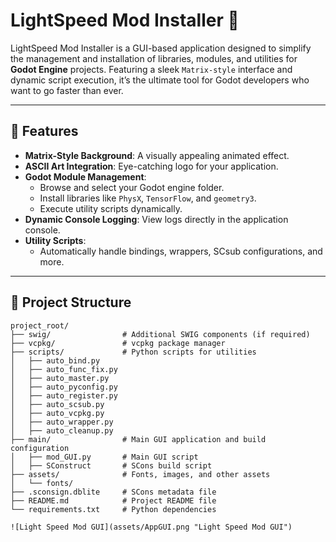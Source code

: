 ﻿# LightSpeed Mod Installer 🚀

LightSpeed Mod Installer is a GUI-based application designed to simplify the management and installation of libraries, modules, and utilities for **Godot Engine** projects. Featuring a sleek `Matrix-style` interface and dynamic script execution, it’s the ultimate tool for Godot developers who want to go faster than ever.

---

## 🎨 Features

- **Matrix-Style Background**: A visually appealing animated effect.
- **ASCII Art Integration**: Eye-catching logo for your application.
- **Godot Module Management**:
  - Browse and select your Godot engine folder.
  - Install libraries like `PhysX`, `TensorFlow`, and `geometry3`.
  - Execute utility scripts dynamically.
- **Dynamic Console Logging**: View logs directly in the application console.
- **Utility Scripts**:
  - Automatically handle bindings, wrappers, SCsub configurations, and more.

---

## 📂 Project Structure

```plaintext
project_root/
├── swig/                # Additional SWIG components (if required)
├── vcpkg/               # vcpkg package manager
├── scripts/             # Python scripts for utilities
│   ├── auto_bind.py
│   ├── auto_func_fix.py
│   ├── auto_master.py
│   ├── auto_pyconfig.py
│   ├── auto_register.py
│   ├── auto_scsub.py
│   ├── auto_vcpkg.py
│   ├── auto_wrapper.py
│   ├── auto_cleanup.py
├── main/                # Main GUI application and build configuration
│   ├── mod_GUI.py       # Main GUI script
│   ├── SConstruct       # SCons build script
├── assets/              # Fonts, images, and other assets
│   └── fonts/
├── .sconsign.dblite     # SCons metadata file
├── README.md            # Project README file
└── requirements.txt     # Python dependencies

![Light Speed Mod GUI](assets/AppGUI.png "Light Speed Mod GUI")
